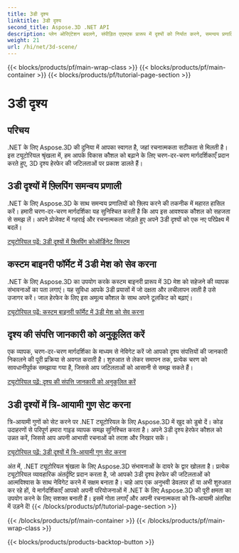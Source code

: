 ```yaml
---
title: 3डी दृश्य
linktitle: 3डी दृश्य
second_title: Aspose.3D .NET API
description: प्लेन ओरिएंटेशन बदलने, संपीड़ित एएमएफ प्रारूप में दृश्यों को निर्यात करने, समन्वय प्रणालियों को फ़्लिप करने और बहुत कुछ पर .NET ट्यूटोरियल के लिए Aspose.3D का अन्वेषण करें।
weight: 21
url: /hi/net/3d-scene/
---
```


{{< blocks/products/pf/main-wrap-class >}}
{{< blocks/products/pf/main-container >}}
{{< blocks/products/pf/tutorial-page-section >}}

# 3डी दृश्य

## परिचय

.NET के लिए Aspose.3D की दुनिया में आपका स्वागत है, जहां रचनात्मकता सटीकता से मिलती है। इस ट्यूटोरियल श्रृंखला में, हम आपके विकास कौशल को बढ़ाने के लिए चरण-दर-चरण मार्गदर्शिकाएँ प्रदान करते हुए, 3D दृश्य हेरफेर की जटिलताओं पर प्रकाश डालते हैं।

## 3डी दृश्यों में फ़्लिपिंग समन्वय प्रणाली

.NET के लिए Aspose.3D के साथ समन्वय प्रणालियों को फ़्लिप करने की तकनीक में महारत हासिल करें। हमारी चरण-दर-चरण मार्गदर्शिका यह सुनिश्चित करती है कि आप इस आवश्यक कौशल को सहजता से समझ लें। अपने प्रोजेक्ट में गहराई और रचनात्मकता जोड़ते हुए अपने 3डी दृश्यों को एक नए परिप्रेक्ष्य में बदलें।

[ट्यूटोरियल पढ़ें: 3डी दृश्यों में फ़्लिपिंग कोऑर्डिनेट सिस्टम](./flip-coordinate-system/)

## कस्टम बाइनरी फॉर्मेट में 3डी मेश को सेव करना

.NET के लिए Aspose.3D का उपयोग करके कस्टम बाइनरी प्रारूप में 3D मेश को सहेजने की व्यापक संभावनाओं का पता लगाएं। यह सुविधा आपके 3डी प्रयासों में जो दक्षता और लचीलापन लाती है उसे उजागर करें। जाल हेरफेर के लिए इस अमूल्य कौशल के साथ अपने टूलकिट को बढ़ाएं।

[ट्यूटोरियल पढ़ें: कस्टम बाइनरी फॉर्मेट में 3डी मेश को सेव करना](./save-3d-meshes-binary-format/)


## दृश्य की संपत्ति जानकारी को अनुकूलित करें

एक व्यापक, चरण-दर-चरण मार्गदर्शिका के माध्यम से नेविगेट करें जो आपको दृश्य संपत्तियों की जानकारी निकालने की पूरी प्रक्रिया से अवगत कराती है। शुरुआत से लेकर समापन तक, प्रत्येक चरण को सावधानीपूर्वक समझाया गया है, जिससे आप जटिलताओं को आसानी से समझ सकते हैं।

[ट्यूटोरियल पढ़ें: दृश्य की संपत्ति जानकारी को अनुकूलित करें](./information-to-scene/)

## 3डी दृश्यों में त्रि-आयामी गुण सेट करना

त्रि-आयामी गुणों को सेट करने पर .NET ट्यूटोरियल के लिए Aspose.3D में खुद को डुबो दें। कोड उदाहरणों से परिपूर्ण हमारा गाइड व्यापक समझ सुनिश्चित करता है। अपने 3डी दृश्य हेरफेर कौशल को उन्नत करें, जिससे आप अपनी आभासी रचनाओं को तराश और निखार सकें।

[ट्यूटोरियल पढ़ें: 3डी दृश्यों में त्रि-आयामी गुण सेट करना](./set-3d-properties/)

अंत में, .NET ट्यूटोरियल श्रृंखला के लिए Aspose.3D संभावनाओं के दायरे के द्वार खोलता है। प्रत्येक ट्यूटोरियल व्यावहारिक अंतर्दृष्टि प्रदान करता है, जो आपको 3डी दृश्य हेरफेर की जटिलताओं को आत्मविश्वास के साथ नेविगेट करने में सक्षम बनाता है। चाहे आप एक अनुभवी डेवलपर हों या अभी शुरुआत कर रहे हों, ये मार्गदर्शिकाएँ आपको अपनी परियोजनाओं में .NET के लिए Aspose.3D की पूरी क्षमता का उपयोग करने के लिए सशक्त बनाती हैं। इसमें गोता लगाएँ और अपनी रचनात्मकता को त्रि-आयामी अंतरिक्ष में उड़ने दें!
{{< /blocks/products/pf/tutorial-page-section >}}

{{< /blocks/products/pf/main-container >}}
{{< /blocks/products/pf/main-wrap-class >}}

{{< blocks/products/products-backtop-button >}}
